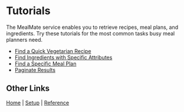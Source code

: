 # Tutorials

The MealMate service enables you to retrieve recipes, meal plans, and ingredients. Try these tutorials for the most common tasks busy meal planners need.

* [Find a Quick Vegetarian Recipe][def]
* [Find Ingredients with Specific Attributes][def2]
* [Find a Specific Meal Plan][def3]
* [Paginate Results][def4]

[def]: ./tutorials/tut-get-recipe-diet-time.md
[def2]: ./tutorials/tut-get-ingredients-vegan-protein.md
[def3]: ./tutorials/tut-get-plan-diet-duration.md
[def4]: ./tutorials/tut-get-ingredients-limit-offset.md

## Other Links

[Home](./index.md) | [Setup](./mmprefland.md) | [Reference](./mmref.md)
